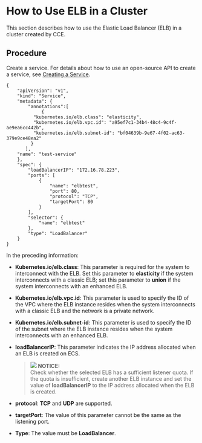 # How to Use ELB in a Cluster<a name="cce_02_0087"></a>

This section describes how to use the Elastic Load Balancer \(ELB\) in a cluster created by CCE.

## Procedure<a name="section50156865193415"></a>

Create a service. For details about how to use an open-source API to create a service, see  [Creating a Service](creating-a-service.md).

```
{
    "apiVersion": "v1",
    "kind": "Service",
    "metadata": {
        "annotations":[
             {
		  "kubernetes.io/elb.class": "elasticity",
		  "kubernetes.io/elb.vpc.id": "a95ef7c1-34b4-48c4-9c4f-ae9ea6cc442b",
		  "kubernetes.io/elb.subnet-id": "bf04639b-9e67-4f02-ac63-379e9ce48ea2"
	     }
       ],
	"name": "test-service"
    },
    "spec": {
        "loadBalancerIP": "172.16.78.223",
        "ports": [
            {
                "name": "elbtest",
                "port": 80,
                "protocol": "TCP",
                "targetPort": 80
            }
        ],
        "selector": {
            "name": "elbtest"
        },
        "type": "LoadBalancer"
    }
}
```

In the preceding information:

-   **Kubernetes.io/elb.class**: This parameter is required for the system to interconnect with the ELB. Set this parameter to  **elasticity**  if the system interconnects with a classic ELB; set this parameter to  **union**  if the system interconnects with an enhanced ELB.
-   **Kubernetes.io/elb.vpc.id**: This parameter is used to specify the ID of the VPC where the ELB instance resides when the system interconnects with a classic ELB and the network is a private network.
-   **Kubernetes.io/elb.subnet-id**: This parameter is used to specify the ID of the subnet where the ELB instance resides when the system interconnects with an enhanced ELB.
-   **loadBalancerIP**: This parameter indicates the IP address allocated when an ELB is created on ECS.

    >![](/images/icon-notice.gif) **NOTICE:**   
    >Check whether the selected ELB has a sufficient listener quota. If the quota is insufficient, create another ELB instance and set the value of  **loadBalancerIP**  to the IP address allocated when the ELB is created.  

-   **protocol**:  **TCP**  and  **UDP**  are supported.
-   **targetPort**: The value of this parameter cannot be the same as the listening port.
-   **Type**: The value must be  **LoadBalancer**.

